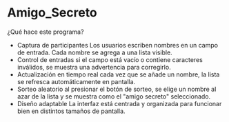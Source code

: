 # Amigo_Secreto

¿Qué hace este programa?
- Captura de participantes Los usuarios escriben nombres en un campo de entrada. Cada nombre se agrega a una lista visible.
- Control de entradas si el campo está vacío o contiene caracteres inválidos, se muestra una advertencia para corregirlo.
- Actualización en tiempo real cada vez que se añade un nombre, la lista se refresca automáticamente en pantalla.
- Sorteo aleatorio al presionar el botón de sorteo, se elige un nombre al azar de la lista y se muestra como el "amigo secreto" seleccionado.
- Diseño adaptable La interfaz está centrada y organizada para funcionar bien en distintos tamaños de pantalla.
